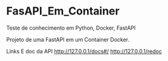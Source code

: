 # FasAPI_Em_Container


Teste de conhecimento em Python, Docker, FastAPI


 Projeto de uma FastAPI em um Container Docker.

Links E doc da API 
http://127.0.0.1/docs#/
http://127.0.0.1/redoc
